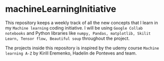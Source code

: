 # machineLearningInitiative
This repository keeps a weekly track of all the new concepts that I learn in my `Machine learning` coding initiative. 
I will be using `Google Collab notebooks` and Python libraries like `numpy, Pandas, matplotlib, Skilit Learn, Tensor flow, Beautiful soup` throughout the project.

The projects inside this repository is inspired by the udemy course `Machine learning A-Z` by Kirill Eremenko, Hadelin de Ponteves and team.

